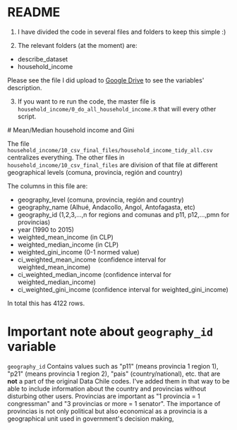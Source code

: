 # README

1. I have divided the code in several files and folders to keep this simple :)

2. The relevant folders (at the moment) are:

* describe_dataset
* household_income

Please see the file I did upload to [Google Drive](https://docs.google.com/spreadsheets/d/11fB0WbMgJNEiFmc7Rw8yZPMIhEdbXBBBIXhCpQP3XlA/edit#gid=1236419237) to see the variables' description.

3. If you want to re run the code, the master file is `household_income/0_do_all_household_income.R` that will every other script.

# Mean/Median household income and Gini

The file `household_income/10_csv_final_files/household_income_tidy_all.csv` centralizes everything. The other files in `household_income/10_csv_final_files` are division of that file at different geographical levels (comuna, provincia, región and country)

The columns in this file are:

* geography_level (comuna, provincia, región and country)
* geography_name (Alhué, Andacollo, Angol, Antofagasta, etc)
* geography_id (1,2,3,...,n for regions and comunas and  p11, p12,...,pmn for provincias)
* year (1990 to 2015)
* weighted_mean_income (in CLP)
* weighted_median_income (in CLP)
* weighted_gini_income  (0-1 normed value)
* ci_weighted_mean_income (confidence interval for weighted_mean_income)
* ci_weighted_median_income (confidence interval for weighted_median_income)
* ci_weighted_gini_income (confidence interval for weighted_gini_income)

In total this has 4122 rows.

# Important note about `geography_id` variable

`geography_id` Contains values such as "p11" (means provincia 1 region 1), "p21" (means provincia 1 region 2), "pais" (country/national), etc. that are **not** a part of the original Data Chile codes. I've added them in that way to be able to include information about the country and provincias without disturbing other users. Provincias are important as "1 provincia = 1 congressman" and "3 provincias or more = 1 senator". The importance of provincias is not only political but also economical as a provincia is a geographical unit used in government's decision making,
